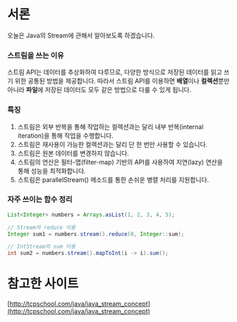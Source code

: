 # 서론

오늘은 Java의 Stream에 관해서 알아보도록 하겠습니다.

### 스트림을 쓰는 이유

스트림 API는 데이터를 추상화하여 다루므로, 다양한 방식으로 저장된 데이터를 읽고 쓰기 위한 공통된 방법을 제공합니다.
따라서 스트림 API를 이용하면 **배열**이나 **컬렉션**뿐만 아니라 **파일**에 저장된 데이터도 모두 같은 방법으로 다룰 수 있게 됩니다.

### 특징

1. 스트림은 외부 반복을 통해 작업하는 컬렉션과는 달리 내부 반복(internal iteration)을 통해 작업을 수행합니다.
2. 스트림은 재사용이 가능한 컬렉션과는 달리 단 한 번만 사용할 수 있습니다.
3. 스트림은 원본 데이터를 변경하지 않습니다.
4. 스트림의 연산은 필터-맵(filter-map) 기반의 API를 사용하여 지연(lazy) 연산을 통해 성능을 최적화합니다.
5. 스트림은 parallelStream() 메소드를 통한 손쉬운 병렬 처리를 지원합니다.

### 자주 쓰이는 함수 정리

```java
List<Integer> numbers = Arrays.asList(1, 2, 3, 4, 5);

// Stream의 reduce 이용
Integer sum1 = numbers.stream().reduce(0, Integer::sum);

// IntStream의 sum 이용
int sum2 = numbers.stream().mapToInt(i -> i).sum();
```

# 참고한 사이트

[http://tcpschool.com/java/java_stream_concept](http://tcpschool.com/java/java_stream_concept)
